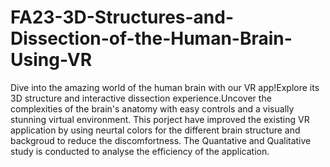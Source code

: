 # FA23-3D-Structures-and-Dissection-of-the-Human-Brain-Using-VR
Dive into the amazing world of the human brain with our VR app!Explore its 3D structure and interactive dissection experience.Uncover the complexities of the brain's anatomy with easy controls and a visually stunning virtual environment. This porject have improved the existing VR application by using neurtal colors for the different brain structure and backgroud to reduce the discomfortness. The Quantative and Qualitative study is conducted to analyse the efficiency of the application.
